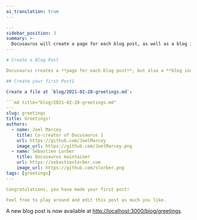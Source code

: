 ```yaml
---
ai_translation: true
---
```

```yaml
---
sidebar_position: 3
summary: >-
  Docusaurus will create a page for each blog post, as well as a blog index page, a tag system, an RSS feed, and more. You only need to create a Markdown file to create a new blog post. After the post is created on the local server, you can view it by accessing `http://localhost:3000/blog/greetings`.
---

# Create a Blog Post

Docusaurus creates a **page for each blog post**, but also a **blog index page**, a **tag system**, an **RSS** feed...

## Create your first Post1

Create a file at `blog/2021-02-28-greetings.md`:

```md title="blog/2021-02-28-greetings.md"
---
slug: greetings
title: Greetings!
authors:
  - name: Joel Marcey
    title: Co-creator of Docusaurus 1
    url: https://github.com/JoelMarcey
    image_url: https://github.com/JoelMarcey.png
  - name: Sébastien Lorber
    title: Docusaurus maintainer
    url: https://sebastienlorber.com
    image_url: https://github.com/slorber.png
tags: [greetings]
---

Congratulations, you have made your first post!

Feel free to play around and edit this post as much you like.
```

A new blog post is now available at [http://localhost:3000/blog/greetings](http://localhost:3000/blog/greetings).
```
